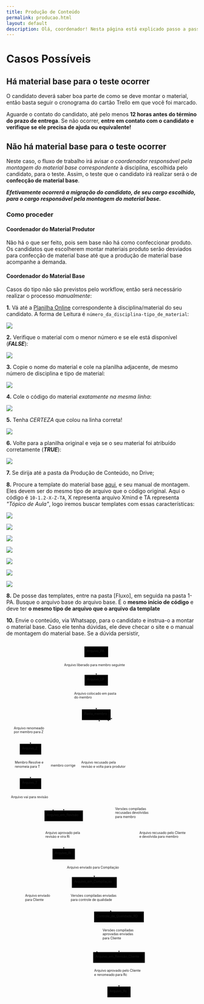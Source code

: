 ```yaml
---
title: Produção de Conteúdo
permalink: producao.html
layout: default
description: Olá, coordenador! Nesta página está explicado passo a passo como proceder durante o treinamento intensivo do seu candidato!
---
```


# Casos Possíveis
## Há material base para o teste ocorrer

O candidato deverá saber boa parte de como se deve montar o material, então basta seguir o cronograma do cartão Trello em que você foi marcado.

Aguarde o contato do candidato, até pelo menos **12 horas antes do término do prazo de entrega**.
Se não ocorrer, **entre em contato com o candidato e verifique se ele precisa de ajuda ou equivalente!**

## Não há material base para o teste ocorrer

Neste caso, o fluxo de trabalho irá avisar *o coordenador responsável pela montagem do material base correspondente* à disciplina, escolhida pelo candidato, para o teste. Assim, o teste que o candidato irá realizar será o de **confecção de material base**.

***Efetivamente ocorrerá a migração do candidato, de seu cargo escolhido, para o cargo responsável pela montagem do material base.***

### Como proceder
#### Coordenador do Material Produtor
Não há o que ser feito, pois sem base não há como confeccionar produto. Os candidatos que escolherem montar materiais produto serão desviados para confecção de material base até que a produção de material base acompanhe a demanda.

#### Coordenador do Material Base
Casos do tipo não são previstos pelo workflow, então será necessário realizar o processo *manualmente*:

**1.** Vá até a [Planilha Online](https://docs.google.com/spreadsheets/d/1ucFGjQj6uvWE1UR6vD73AosWbq7pd1OV8iUf2Yyncz4/edit?usp=sharing) correspondente à disciplina/material do seu candidato. A forma de Leitura é ``número_da_disciplina-tipo_de_material``:

![](https://image.ibb.co/ee9XKy/image.png)

**2.** Verifique o material com o menor número e se ele está disponível (***FALSE***):

![](https://image.ibb.co/eBtJbd/image.png)

**3.** Copie o nome do material e cole na planilha adjacente, de mesmo número de disciplina e tipo de material:

![](https://image.ibb.co/dumzhJ/image.png)

**4.** Cole o código do material *exatamente na mesma linha*:

![](https://image.ibb.co/kzvEGd/image.png)

**5.** Tenha *CERTEZA* que colou na linha correta!

![](https://image.ibb.co/bswobd/image.png)

**6.** Volte para a planilha original e veja se o seu material foi atribuído corretamente (***TRUE***):

![](https://image.ibb.co/hRDC2J/image.png)

**7.** Se dirija até a pasta da Produção de Conteúdo, no Drive;

**8.** Procure a template do material base [aqui](https://drive.google.com/open?id=1tOM87RDFXVnz2dusZclljOGKmUE5SdTQ), e seu manual de montagem. Eles devem ser do mesmo tipo de arquivo que o código original. Aqui o código é ``10-1.2-X-Z-TA``, X representa arquivo Xmind e TA representa *"Tópico de Aula"*, logo iremos buscar templates com essas características:


![](https://image.ibb.co/b5EDRd/image.png)


![](https://image.ibb.co/fMdJsJ/image.png)


![](https://image.ibb.co/cGDUzy/image.png)


![](https://image.ibb.co/cJrhKy/image.png)


![](https://image.ibb.co/iigSmd/image.png)


![](https://image.ibb.co/nMEPXJ/image.png)


![](https://image.ibb.co/mhhBCJ/image.png)










**8.** De posse das templates, entre na pasta [Fluxo], em seguida na pasta 1-PA. Busque o arquivo base do arquivo base. É o **mesmo início de código** e deve ter **o mesmo tipo de arquivo que o arquivo da template**


**10.** Envie o conteúdo, via Whatsapp, para o candidato e instrua-o a montar o material base. Caso ele tenha dúvidas, ele deve checar o site e o manual de montagem do material base. Se a dúvida persistir,

<div class="mermaid"><svg xmlns="http://www.w3.org/2000/svg" id="mermaid-svg-50fnumi3UTX471Lf" height="100%" viewBox="0 0 823.265625 1566" style="max-width:823.265625px;"><g><g class="output"><g class="clusters"></g><g class="edgePaths"><g class="edgePath" style="opacity: 1;"><path class="path" d="M386.9609375,66L386.9609375,104L386.9609375,142" marker-end="url(#arrowhead46487)" style="fill:none"></path><defs><marker id="arrowhead46487" viewBox="0 0 10 10" refX="9" refY="5" markerUnits="strokeWidth" markerWidth="8" markerHeight="6" orient="auto"><path d="M 0 0 L 10 5 L 0 10 z" class="arrowheadPath" style="stroke-width: 1; stroke-dasharray: 1, 0;"></path></marker></defs></g><g class="edgePath" style="opacity: 1;"><path class="path" d="M386.9609375,188L386.9609375,239L386.9609375,290" marker-end="url(#arrowhead46488)" style="fill:none"></path><defs><marker id="arrowhead46488" viewBox="0 0 10 10" refX="9" refY="5" markerUnits="strokeWidth" markerWidth="8" markerHeight="6" orient="auto"><path d="M 0 0 L 10 5 L 0 10 z" class="arrowheadPath" style="stroke-width: 1; stroke-dasharray: 1, 0;"></path></marker></defs></g><g class="edgePath" style="opacity: 1;"><path class="path" d="M325.1796875,329.1490189585231L103.859375,387L103.859375,438" marker-end="url(#arrowhead46489)" style="fill:none"></path><defs><marker id="arrowhead46489" viewBox="0 0 10 10" refX="9" refY="5" markerUnits="strokeWidth" markerWidth="8" markerHeight="6" orient="auto"><path d="M 0 0 L 10 5 L 0 10 z" class="arrowheadPath" style="stroke-width: 1; stroke-dasharray: 1, 0;"></path></marker></defs></g><g class="edgePath" style="opacity: 1;"><path class="path" d="M103.859375,484L103.859375,535L103.859375,586" marker-end="url(#arrowhead46490)" style="fill:none"></path><defs><marker id="arrowhead46490" viewBox="0 0 10 10" refX="9" refY="5" markerUnits="strokeWidth" markerWidth="8" markerHeight="6" orient="auto"><path d="M 0 0 L 10 5 L 0 10 z" class="arrowheadPath" style="stroke-width: 1; stroke-dasharray: 1, 0;"></path></marker></defs></g><g class="edgePath" style="opacity: 1;"><path class="path" d="M103.859375,632L103.859375,670L204.07386363636363,724" marker-end="url(#arrowhead46491)" style="fill:none"></path><defs><marker id="arrowhead46491" viewBox="0 0 10 10" refX="9" refY="5" markerUnits="strokeWidth" markerWidth="8" markerHeight="6" orient="auto"><path d="M 0 0 L 10 5 L 0 10 z" class="arrowheadPath" style="stroke-width: 1; stroke-dasharray: 1, 0;"></path></marker></defs></g><g class="edgePath" style="opacity: 1;"><path class="path" d="M343.3842905405405,336L246.7578125,387L246.7578125,461L246.7578125,535L246.7578125,609L246.7578125,670L246.7578125,724" marker-end="url(#arrowhead46492)" style="fill:none"></path><defs><marker id="arrowhead46492" viewBox="0 0 10 10" refX="9" refY="5" markerUnits="strokeWidth" markerWidth="8" markerHeight="6" orient="auto"><path d="M 0 0 L 10 5 L 0 10 z" class="arrowheadPath" style="stroke-width: 1; stroke-dasharray: 1, 0;"></path></marker></defs></g><g class="edgePath" style="opacity: 1;"><path class="path" d="M246.7578125,770L246.7578125,837L246.7578125,888" marker-end="url(#arrowhead46493)" style="fill:none"></path><defs><marker id="arrowhead46493" viewBox="0 0 10 10" refX="9" refY="5" markerUnits="strokeWidth" markerWidth="8" markerHeight="6" orient="auto"><path d="M 0 0 L 10 5 L 0 10 z" class="arrowheadPath" style="stroke-width: 1; stroke-dasharray: 1, 0;"></path></marker></defs></g><g class="edgePath" style="opacity: 1;"><path class="path" d="M299.4622564935065,724L423.203125,670L423.203125,609L423.203125,535L423.203125,461L423.203125,387L398.22540118243245,336" marker-end="url(#arrowhead46494)" style="fill:none"></path><defs><marker id="arrowhead46494" viewBox="0 0 10 10" refX="9" refY="5" markerUnits="strokeWidth" markerWidth="8" markerHeight="6" orient="auto"><path d="M 0 0 L 10 5 L 0 10 z" class="arrowheadPath" style="stroke-width: 1; stroke-dasharray: 1, 0;"></path></marker></defs></g><g class="edgePath" style="opacity: 1;"><path class="path" d="M205.74782274590163,934L137.9921875,972L137.9921875,1033L137.9921875,1107L137.9921875,1181L137.9921875,1268L393.0611530172414,1332" marker-end="url(#arrowhead46495)" style="fill:none"></path><defs><marker id="arrowhead46495" viewBox="0 0 10 10" refX="9" refY="5" markerUnits="strokeWidth" markerWidth="8" markerHeight="6" orient="auto"><path d="M 0 0 L 10 5 L 0 10 z" class="arrowheadPath" style="stroke-width: 1; stroke-dasharray: 1, 0;"></path></marker></defs></g><g class="edgePath" style="opacity: 1;"><path class="path" d="M294.890625,933.2715339713769L378.58984375,972L378.58984375,1010" marker-end="url(#arrowhead46496)" style="fill:none"></path><defs><marker id="arrowhead46496" viewBox="0 0 10 10" refX="9" refY="5" markerUnits="strokeWidth" markerWidth="8" markerHeight="6" orient="auto"><path d="M 0 0 L 10 5 L 0 10 z" class="arrowheadPath" style="stroke-width: 1; stroke-dasharray: 1, 0;"></path></marker></defs></g><g class="edgePath" style="opacity: 1;"><path class="path" d="M378.58984375,1056L378.58984375,1107L451.73812288851354,1158" marker-end="url(#arrowhead46497)" style="fill:none"></path><defs><marker id="arrowhead46497" viewBox="0 0 10 10" refX="9" refY="5" markerUnits="strokeWidth" markerWidth="8" markerHeight="6" orient="auto"><path d="M 0 0 L 10 5 L 0 10 z" class="arrowheadPath" style="stroke-width: 1; stroke-dasharray: 1, 0;"></path></marker></defs></g><g class="edgePath" style="opacity: 1;"><path class="path" d="M484.7265625,1204L484.7265625,1268L484.7265625,1332" marker-end="url(#arrowhead46498)" style="fill:none"></path><defs><marker id="arrowhead46498" viewBox="0 0 10 10" refX="9" refY="5" markerUnits="strokeWidth" markerWidth="8" markerHeight="6" orient="auto"><path d="M 0 0 L 10 5 L 0 10 z" class="arrowheadPath" style="stroke-width: 1; stroke-dasharray: 1, 0;"></path></marker></defs></g><g class="edgePath" style="opacity: 1;"><path class="path" d="M503.1809543918919,1158L544.1015625,1107L544.1015625,1033L544.1015625,972L544.1015625,911L544.1015625,837L544.1015625,747L544.1015625,670L544.1015625,609L544.1015625,535L544.1015625,461L544.1015625,387L435.80194256756755,336" marker-end="url(#arrowhead46499)" style="fill:none"></path><defs><marker id="arrowhead46499" viewBox="0 0 10 10" refX="9" refY="5" markerUnits="strokeWidth" markerWidth="8" markerHeight="6" orient="auto"><path d="M 0 0 L 10 5 L 0 10 z" class="arrowheadPath" style="stroke-width: 1; stroke-dasharray: 1, 0;"></path></marker></defs></g><g class="edgePath" style="opacity: 1;"><path class="path" d="M484.7265625,1378L484.7265625,1429L484.7265625,1480" marker-end="url(#arrowhead46500)" style="fill:none"></path><defs><marker id="arrowhead46500" viewBox="0 0 10 10" refX="9" refY="5" markerUnits="strokeWidth" markerWidth="8" markerHeight="6" orient="auto"><path d="M 0 0 L 10 5 L 0 10 z" class="arrowheadPath" style="stroke-width: 1; stroke-dasharray: 1, 0;"></path></marker></defs></g><g class="edgePath" style="opacity: 1;"><path class="path" d="M535.7784662356322,1332L677.8359375,1268L677.8359375,1181L677.8359375,1107L677.8359375,1033L677.8359375,972L677.8359375,911L677.8359375,837L677.8359375,747L677.8359375,670L677.8359375,609L677.8359375,535L677.8359375,461L677.8359375,387L448.7421875,328.7174473571122" marker-end="url(#arrowhead46501)" style="fill:none"></path><defs><marker id="arrowhead46501" viewBox="0 0 10 10" refX="9" refY="5" markerUnits="strokeWidth" markerWidth="8" markerHeight="6" orient="auto"><path d="M 0 0 L 10 5 L 0 10 z" class="arrowheadPath" style="stroke-width: 1; stroke-dasharray: 1, 0;"></path></marker></defs></g></g><g class="edgeLabels"><g class="edgeLabel" transform="translate(386.9609375,104)" style="opacity: 1;"><g transform="translate(-138.2734375,-13)" class="label"><foreignObject width="276.546875" height="26"><div xmlns="http://www.w3.org/1999/xhtml" style="display: inline-block; white-space: nowrap;"><span class="edgeLabel">Arquivo liberado para membro seguinte</span></div></foreignObject></g></g><g class="edgeLabel" transform="translate(386.9609375,239)" style="opacity: 1;"><g transform="translate(-94.8203125,-26)" class="label"><foreignObject width="189.640625" height="52"><div xmlns="http://www.w3.org/1999/xhtml" style="display: inline-block; white-space: nowrap;"><span class="edgeLabel">Arquivo colocado em pasta<br> do membro</span></div></foreignObject></g></g><g class="edgeLabel" transform="translate(103.859375,387)" style="opacity: 1;"><g transform="translate(-71.453125,-26)" class="label"><foreignObject width="142.90625" height="52"><div xmlns="http://www.w3.org/1999/xhtml" style="display: inline-block; white-space: nowrap;"><span class="edgeLabel">Arquivo renomeado <br>por membro para Z</span></div></foreignObject></g></g><g class="edgeLabel" transform="translate(103.859375,535)" style="opacity: 1;"><g transform="translate(-67.3515625,-26)" class="label"><foreignObject width="134.703125" height="52"><div xmlns="http://www.w3.org/1999/xhtml" style="display: inline-block; white-space: nowrap;"><span class="edgeLabel">Membro Resolve e <br>renomeia para T</span></div></foreignObject></g></g><g class="edgeLabel" transform="translate(103.859375,670)" style="opacity: 1;"><g transform="translate(-83.859375,-13)" class="label"><foreignObject width="167.71875" height="26"><div xmlns="http://www.w3.org/1999/xhtml" style="display: inline-block; white-space: nowrap;"><span class="edgeLabel">Arquivo vai para revisão</span></div></foreignObject></g></g><g class="edgeLabel" transform="translate(246.7578125,535)" style="opacity: 1;"><g transform="translate(-55.546875,-13)" class="label"><foreignObject width="111.09375" height="26"><div xmlns="http://www.w3.org/1999/xhtml" style="display: inline-block; white-space: nowrap;"><span class="edgeLabel">membro corrige</span></div></foreignObject></g></g><g class="edgeLabel" transform="translate(246.7578125,837)" style="opacity: 1;"><g transform="translate(-78.921875,-26)" class="label"><foreignObject width="157.84375" height="52"><div xmlns="http://www.w3.org/1999/xhtml" style="display: inline-block; white-space: nowrap;"><span class="edgeLabel">Arquivo aprovado pela<br> revisão e vira Ri</span></div></foreignObject></g></g><g class="edgeLabel" transform="translate(423.203125,535)" style="opacity: 1;"><g transform="translate(-100.8984375,-26)" class="label"><foreignObject width="201.796875" height="52"><div xmlns="http://www.w3.org/1999/xhtml" style="display: inline-block; white-space: nowrap;"><span class="edgeLabel">Arquivo recusado pela<br> revisão e volta para produtor</span></div></foreignObject></g></g><g class="edgeLabel" transform="translate(137.9921875,1107)" style="opacity: 1;"><g transform="translate(-57.28125,-26)" class="label"><foreignObject width="114.5625" height="52"><div xmlns="http://www.w3.org/1999/xhtml" style="display: inline-block; white-space: nowrap;"><span class="edgeLabel">Arquivo enviado<br> para Cliente</span></div></foreignObject></g></g><g class="edgeLabel" transform="translate(378.58984375,972)" style="opacity: 1;"><g transform="translate(-117.640625,-13)" class="label"><foreignObject width="235.28125" height="26"><div xmlns="http://www.w3.org/1999/xhtml" style="display: inline-block; white-space: nowrap;"><span class="edgeLabel">Arquivo enviado para Compilação</span></div></foreignObject></g></g><g class="edgeLabel" transform="translate(378.58984375,1107)" style="opacity: 1;"><g transform="translate(-101.3125,-26)" class="label"><foreignObject width="202.625" height="52"><div xmlns="http://www.w3.org/1999/xhtml" style="display: inline-block; white-space: nowrap;"><span class="edgeLabel">Versões compiladas enviadas<br> para controle de qualidade</span></div></foreignObject></g></g><g class="edgeLabel" transform="translate(484.7265625,1268)" style="opacity: 1;"><g transform="translate(-70.765625,-39)" class="label"><foreignObject width="141.53125" height="78"><div xmlns="http://www.w3.org/1999/xhtml" style="display: inline-block; white-space: nowrap;"><span class="edgeLabel">Versões compiladas <br>aprovadas enviadas<br> para Cliente</span></div></foreignObject></g></g><g class="edgeLabel" transform="translate(544.1015625,747)" style="opacity: 1;"><g transform="translate(-75.734375,-39)" class="label"><foreignObject width="151.46875" height="78"><div xmlns="http://www.w3.org/1999/xhtml" style="display: inline-block; white-space: nowrap;"><span class="edgeLabel">Versões compiladas <br>recusadas devolvidas <br>para membro</span></div></foreignObject></g></g><g class="edgeLabel" transform="translate(484.7265625,1429)" style="opacity: 1;"><g transform="translate(-106.3828125,-26)" class="label"><foreignObject width="212.765625" height="52"><div xmlns="http://www.w3.org/1999/xhtml" style="display: inline-block; white-space: nowrap;"><span class="edgeLabel">Arquivo aprovado pelo Cliente<br> e renomeado para Rc</span></div></foreignObject></g></g><g class="edgeLabel" transform="translate(677.8359375,837)" style="opacity: 1;"><g transform="translate(-105.4296875,-26)" class="label"><foreignObject width="210.859375" height="52"><div xmlns="http://www.w3.org/1999/xhtml" style="display: inline-block; white-space: nowrap;"><span class="edgeLabel">Arquivo recusado pelo Cliente<br> e devolvida para membro</span></div></foreignObject></g></g></g><g class="nodes"><g class="node" id="Arquivo_PA" transform="translate(386.9609375,43)" style="opacity: 1;"><rect rx="0" ry="0" x="-51.078125" y="-23" width="102.15625" height="46"></rect><g class="label" transform="translate(0,0)"><g transform="translate(-41.078125,-13)"><foreignObject width="82.15625" height="26"><div xmlns="http://www.w3.org/1999/xhtml" style="display: inline-block; white-space: nowrap;">Arquivo_PA</div></foreignObject></g></g></g><g class="node" id="Arquivo_LP" transform="translate(386.9609375,165)" style="opacity: 1;"><rect rx="0" ry="0" x="-50.171875" y="-23" width="100.34375" height="46"></rect><g class="label" transform="translate(0,0)"><g transform="translate(-40.171875,-13)"><foreignObject width="80.34375" height="26"><div xmlns="http://www.w3.org/1999/xhtml" style="display: inline-block; white-space: nowrap;">Arquivo_LP</div></foreignObject></g></g></g><g class="node" id="Pasta_membro" transform="translate(386.9609375,313)" style="opacity: 1;"><rect rx="0" ry="0" x="-61.78125" y="-23" width="123.5625" height="46"></rect><g class="label" transform="translate(0,0)"><g transform="translate(-51.78125,-13)"><foreignObject width="103.5625" height="26"><div xmlns="http://www.w3.org/1999/xhtml" style="display: inline-block; white-space: nowrap;">Pasta_membro</div></foreignObject></g></g></g><g class="node" id="Arquivo_Z" transform="translate(103.859375,461)" style="opacity: 1;"><rect rx="0" ry="0" x="-46.078125" y="-23" width="92.15625" height="46"></rect><g class="label" transform="translate(0,0)"><g transform="translate(-36.078125,-13)"><foreignObject width="72.15625" height="26"><div xmlns="http://www.w3.org/1999/xhtml" style="display: inline-block; white-space: nowrap;">Arquivo_Z</div></foreignObject></g></g></g><g class="node" id="Arquivo_T" transform="translate(103.859375,609)" style="opacity: 1;"><rect rx="0" ry="0" x="-45.984375" y="-23" width="91.96875" height="46"></rect><g class="label" transform="translate(0,0)"><g transform="translate(-35.984375,-13)"><foreignObject width="71.96875" height="26"><div xmlns="http://www.w3.org/1999/xhtml" style="display: inline-block; white-space: nowrap;">Arquivo_T</div></foreignObject></g></g></g><g class="node" id="Arquivo_em_Revisão" transform="translate(246.7578125,747)" style="opacity: 1;"><rect rx="0" ry="0" x="-82.6484375" y="-23" width="165.296875" height="46"></rect><g class="label" transform="translate(0,0)"><g transform="translate(-72.6484375,-13)"><foreignObject width="145.296875" height="26"><div xmlns="http://www.w3.org/1999/xhtml" style="display: inline-block; white-space: nowrap;">Arquivo_em_Revisão</div></foreignObject></g></g></g><g class="node" id="Arquivo_Ri" transform="translate(246.7578125,911)" style="opacity: 1;"><rect rx="0" ry="0" x="-48.1328125" y="-23" width="96.265625" height="46"></rect><g class="label" transform="translate(0,0)"><g transform="translate(-38.1328125,-13)"><foreignObject width="76.265625" height="26"><div xmlns="http://www.w3.org/1999/xhtml" style="display: inline-block; white-space: nowrap;">Arquivo_Ri</div></foreignObject></g></g></g><g class="node" id="Arquivo_em_Revisão_Cliente" transform="translate(484.7265625,1355)" style="opacity: 1;"><rect rx="0" ry="0" x="-111.1796875" y="-23" width="222.359375" height="46"></rect><g class="label" transform="translate(0,0)"><g transform="translate(-101.1796875,-13)"><foreignObject width="202.359375" height="26"><div xmlns="http://www.w3.org/1999/xhtml" style="display: inline-block; white-space: nowrap;">Arquivo_em_Revisão_Cliente</div></foreignObject></g></g></g><g class="node" id="Arquivo_em_Compilação" transform="translate(378.58984375,1033)" style="opacity: 1;"><rect rx="0" ry="0" x="-96.71875" y="-23" width="193.4375" height="46"></rect><g class="label" transform="translate(0,0)"><g transform="translate(-86.71875,-13)"><foreignObject width="173.4375" height="26"><div xmlns="http://www.w3.org/1999/xhtml" style="display: inline-block; white-space: nowrap;">Arquivo_em_Compilação</div></foreignObject></g></g></g><g class="node" id="Controle_de_Qualidade_RD" transform="translate(484.7265625,1181)" style="opacity: 1;"><rect rx="0" ry="0" x="-107.0390625" y="-23" width="214.078125" height="46"></rect><g class="label" transform="translate(0,0)"><g transform="translate(-97.0390625,-13)"><foreignObject width="194.078125" height="26"><div xmlns="http://www.w3.org/1999/xhtml" style="display: inline-block; white-space: nowrap;">Controle_de_Qualidade_RD</div></foreignObject></g></g></g><g class="node" id="Arquivo_Rc" transform="translate(484.7265625,1503)" style="opacity: 1;"><rect rx="0" ry="0" x="-49.828125" y="-23" width="99.65625" height="46"></rect><g class="label" transform="translate(0,0)"><g transform="translate(-39.828125,-13)"><foreignObject width="79.65625" height="26"><div xmlns="http://www.w3.org/1999/xhtml" style="display: inline-block; white-space: nowrap;">Arquivo_Rc</div></foreignObject></g></g></g></g></g></g></svg></div>
